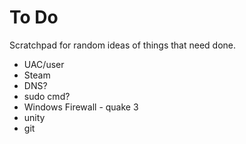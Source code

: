 To Do
=====

Scratchpad for random ideas of things that need done.

* UAC/user
* Steam
* DNS?
* sudo cmd?
* Windows Firewall - quake 3
* unity
* git